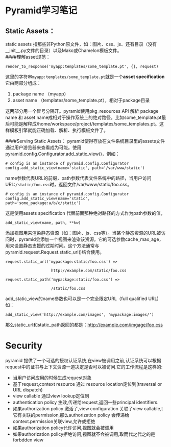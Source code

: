 Pyramid学习笔记
========================
Static Assets：
------------------------------
static assets 指那些非Python原文件，如：图片、css、js、还有目录（没有__init__.py文件的目录）以及Mako或Chamelon模板文件。  
####理解asset规范：

    render_to_response('myapp:templates/some_template.pt', {}, request)
这里的字符串`myapp:templates/some_template.pt`就是一个**asset specification**它由两部分组成：  
1. package name （myapp）
2. asset name （templates/some_template.pt），相对于package目录

这两部分用一个冒号分隔开。pyramid使用pkg_resources API 解析 package name 和 asset name成相对于操作系统上的绝对路径。比如some_template.pt最后可能是解释成/home/workspace/project/templates/some_templates.pt。这样模板引擎就能正确加载、解析、执行模板文件了。  

####Serving Static Assets：
pyramid使得存放在文件系统目录里的assets文件通过用户游览器来查看成为可能。使用pyramid.config.Configurator.add_static_view()，例如：

    # config is an instance of pyramid.config.Configurator
    config.add_static_view(name='static', path='/var/www/static')

name参数代表URL的前缀，path参数代表文件系统中的路径，当用户访问URL:`/static/foo.css`时，返回文件/var/www/static/foo.css。  

    # config is an instance of pyramid.config.Configurator
    config.add_static_view(name='static', path='some_package:a/b/c/static')
这是使用assets specification 代替前面那种绝对路径的方式作为path参数的值，  
 
    add_static_view(name, path, **kw)
添加视图用来渲染静态资源（如：图片、js、css等）。当某个静态资源的URL被访问时，pyramid会添加一个视图来渲染该资源。它的可选参数cache_max_age，用来设置静态支援的过期时间。这个方法通常与pyramid.request.Request.static_url()结合使用。  

    request.static_url('mypackage:static/foo.css') =>

                        http://example.com/static/foo.css

    request.static_path('mypackage:static/foo.css') =>

                        /static/foo.css

add_static_view的name参数也可以是一个完全限定URL（full qualified URL) 如：  

    add_static_view('http://example.com/images', 'mypackage:images/')

那么static_url和static_path返回的都是：http://example.com/imgage/foo.css



Security
======================================
pyramid 提供了一个可选的授权认证系统,在view被调用之前,认证系统可以根据request中的证书与上下文资源一道决定是否可以被访问.它的工作流程是这样的:  

* 当用户访问应用的时候生成request对象
* 基于request,context resource 通过 resource location定位到(traversal or URL dispatch)
* view callable 通过view lookup定位到 
* authentication policy 生效,传递给request,返回一些principal identifiers.
* 如果authorization policy 激活了,view configuration 关联了view callable,t它有关联的permission,那么authorization policy 会传递给context.permission关联view,允许或拒绝
* 如果authorization policy允许访问,视图就会被调用
* 如果authorization policy拒绝访问,视图就不会被调用,取而代之代之的是forbdden view




 
